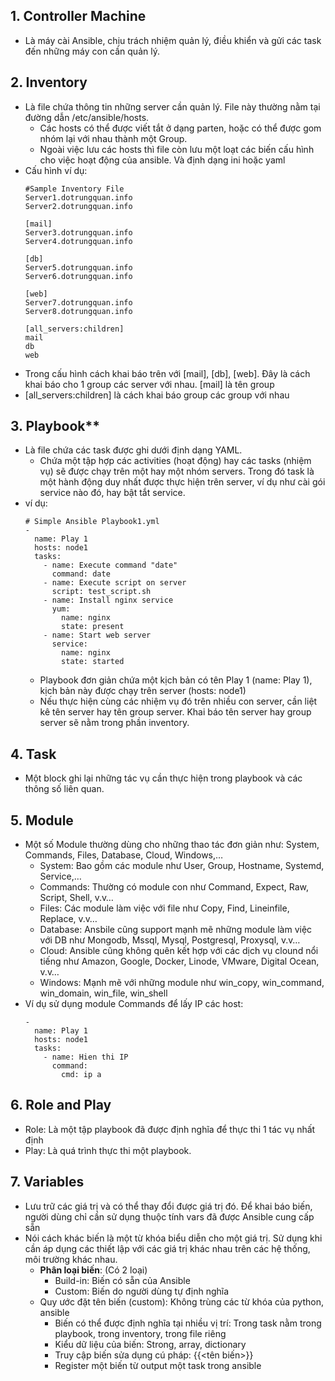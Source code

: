 ## **1. Controller Machine**
  - Là máy cài Ansible, chịu trách nhiệm quản lý, điều khiển và gửi các task đến những máy con cần quản lý.
## **2. Inventory**
  - Là file chứa thông tin những server cần quản lý. File này thường nằm tại đường dẫn /etc/ansible/hosts.
    - Các hosts có thể được viết tắt ở dạng parten, hoặc có thể được gom nhóm lại với nhau thành một Group.
    - Ngoài việc lưu các hosts thì file còn lưu một loạt các biến cấu hình cho việc hoạt động của ansible. Và định dạng ini hoặc yaml
  - Cấu hình ví dụ:
    ```
    #Sample Inventory File
    Server1.dotrungquan.info
    Server2.dotrungquan.info
    
    [mail]
    Server3.dotrungquan.info
    Server4.dotrungquan.info
    
    [db]
    Server5.dotrungquan.info 
    Server6.dotrungquan.info
    
    [web]
    Server7.dotrungquan.info
    Server8.dotrungquan.info
    
    [all_servers:children]
    mail
    db
    web
    ```
  - Trong cấu hình cách khai báo trên với [mail], [db], [web]. Đây là cách khai báo cho 1 group các server với nhau. [mail] là tên group
  - [all_servers:children] là cách khai báo group các group với nhau
## 3. Playbook**
  - Là file chứa các task được ghi dưới định dạng YAML.
    - Chứa một tập hợp các activities (hoạt động) hay các tasks (nhiệm vụ) sẽ được chạy trên một hay một nhóm servers. Trong đó task là một hành động duy nhất được thực hiện trên server, ví dụ như cài gói service nào đó, hay bật tắt service.
  - ví dụ:
    ```
    # Simple Ansible Playbook1.yml
    -
      name: Play 1
      hosts: node1
      tasks:
        - name: Execute command "date"
          command: date
        - name: Execute script on server
          script: test_script.sh
        - name: Install nginx service
          yum:
            name: nginx
            state: present
        - name: Start web server
          service:
            name: nginx
            state: started
     ```
    - Playbook đơn giản chứa một kịch bản có tên Play 1 (name: Play 1), kịch bản này được chạy trên server (hosts: node1)
    - Nếu thực hiện cùng các nhiệm vụ đó trên nhiều con server, cần liệt kê tên server hay tên group server. Khai báo tên server hay group server sẽ nằm trong phần inventory.
## **4. Task**
  - Một block ghi lại những tác vụ cần thực hiện trong playbook và các thông số liên quan.
## **5. Module**
  - Một số Module thường dùng cho những thao tác đơn giản như: System, Commands, Files, Database, Cloud, Windows,…
    - System: Bao gồm các module như User, Group, Hostname, Systemd, Service,…
    - Commands: Thường có module con như Command, Expect, Raw, Script, Shell, v.v…
    - Files: Các module làm việc với file như Copy, Find, Lineinfile, Replace, v.v…
    - Database: Ansbile cũng support mạnh mẽ những module làm việc với DB như Mongodb, Mssql, Mysql, Postgresql, Proxysql, v.v…
    - Cloud: Ansible cũng không quên kết hợp với các dịch vụ clound nổi tiếng như Amazon, Google, Docker, Linode, VMware, Digital Ocean, v.v…
    - Windows: Mạnh mẽ với những module như win_copy, win_command, win_domain, win_file, win_shell
  - Ví dụ sử dụng module Commands để lấy IP các host:
    ```
    -
      name: Play 1
      hosts: node1
      tasks:
        - name: Hien thi IP
          command:
            cmd: ip a
    ```
## **6. Role and Play**
  - Role: Là một tập playbook đã được định nghĩa để thực thi 1 tác vụ nhất định
  - Play: Là quá trình thực thi một playbook.
## **7. Variables**
  - Lưu trữ các giá trị và có thể thay đổi được giá trị đó. Để khai báo biến, người dùng chỉ cần sử dụng thuộc tính vars đã được Ansible cung cấp sẵn
  - Nói cách khác biến là một từ khóa biểu diễn cho một giá trị. Sử dụng khi cần áp dụng các thiết lập với các giá trị khác nhau trên các hệ thống, môi trường khác nhau.
    - **Phân loại biến**: (Có 2 loại)
        - Build-in: Biến có sẵn của Ansible
        - Custom: Biến do người dùng tự định nghĩa
    - Quy ước đặt tên biến (custom): Không trùng các từ khóa của python, ansible
        - Biến có thể được định nghĩa tại nhiều vị trí: Trong task nằm trong playbook, trong inventory, trong file riêng
        - Kiểu dữ liệu của biến: Strong, array, dictionary
        - Truy cập biến sửa dụng cú pháp: {{<tên biến>}}
        - Register một biến từ output một task trong ansible
